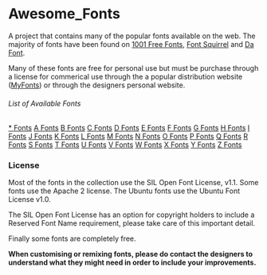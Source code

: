 # Awesome_Fonts

A project that contains many of the popular fonts available on the web. The majority of fonts have been found on [1001 Free Fonts](http://www.1001freefonts.com/), [Font Squirrel](http://www.fontsquirrel.com/) and [Da Font](http://www.dafont.com/).

Many of these fonts are free for personal use but must be purchase through a license for commerical use through the a popular distribution website ([MyFonts](http://www.myfonts.com/)) or through the designers personal website.

###### List of Available Fonts

[* Fonts](/Images/*/*.md)
[A Fonts](/Images/A/A.md)
[B Fonts](/Images/B/B.md)
[C Fonts](/Images/C/C.md)
[D Fonts](/Images/D/D.md)
[E Fonts](/Images/E/E.md)
[F Fonts](/Images/F/F.md)
[G Fonts](/Images/G/G.md)
[H Fonts](/Images/H/H.md)
[I Fonts](/Images/I/I.md)
[J Fonts](/Images/J/J.md)
[K Fonts](/Images/K/K.md)
[L Fonts](/Images/L/L.md)
[M Fonts](/Images/M/M.md)
[N Fonts](/Images/N/N.md)
[O Fonts](/Images/O/O.md)
[P Fonts](/Images/P/P.md)
[Q Fonts](/Images/Q/Q.md)
[R Fonts](/Images/R/R.md)
[S Fonts](/Images/S/S.md)
[T Fonts](/Images/T/T.md)
[U Fonts](/Images/U/U.md)
[V Fonts](/Images/V/V.md)
[W Fonts](/Images/W/W.md)
[X Fonts](/Images/X/X.md)
[Y Fonts](/Images/Y/Y.md)
[Z Fonts](/Images/Z/Z.md)

### License

Most of the fonts in the collection use the SIL Open Font License, v1.1. Some fonts use the Apache 2 license. The Ubuntu fonts use the Ubuntu Font License v1.0.

The SIL Open Font License has an option for copyright holders to include a Reserved Font Name requirement, please take care of this important detail.

Finally some fonts are completely free.

**When customising or remixing fonts, please do contact the designers to understand what they might need in order to include your improvements.**
